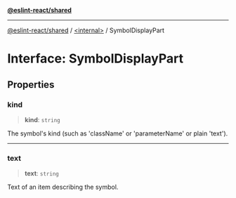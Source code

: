 [**@eslint-react/shared**](../../README.md)

***

[@eslint-react/shared](../../README.md) / [\<internal\>](../README.md) / SymbolDisplayPart

# Interface: SymbolDisplayPart

## Properties

### kind

> **kind**: `string`

The symbol's kind (such as 'className' or 'parameterName' or plain 'text').

***

### text

> **text**: `string`

Text of an item describing the symbol.

